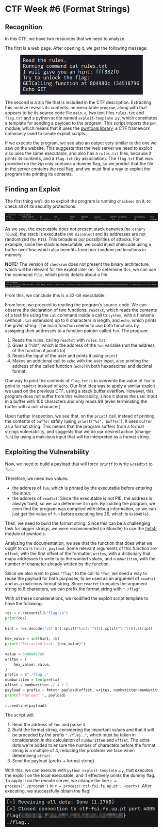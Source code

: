 # CTF Week #6 (Format Strings)

## Recognition

In this CTF, we have two resources that we need to analyze.

The first is a web page. After opening it, we get the following message:

<p align="center" justify="center">
    <img src="./assets/CTF6/website.png">
</p>

The second is a zip file that is included in the CTF description. Extracting this archive reveals its contents: an executable `program`, along with that appears to be its source code file `main.c`, two text files `rules.txt` and `flag.txt` and a python script named `exploit-template.py`, which constitutes a template for sending a payload to the program. This script imports the `pwn` module, which means that it uses the [pwntools library](https://docs.pwntools.com/en/stable/), a CTF framework commonly used to create exploit scripts.

If we execute the program, we see also an output very similar to the one we saw on the website. This suggests that the web server we need to exploit also uses the same executable, and also has a `rules.txt` files, because it prints its contents, and a `flag.txt` (by association). The `flag.txt` that was provided on the zip only contains a dummy flag, so we predict that the file in the server contains the real flag, and we must find a way to exploit the program into printing its contents.

## Finding an Exploit

The first thing we'll do to exploit the program is running `checksec` on it, to check all of its security protections.

<p align="center" justify="center">
    <img src="./assets/CTF6/checksec.png">
</p>

As we see, the executable does not present stack canaries (`No canary found`), the stack is executable (`NX disabled`) and its addresses are not randomized (`No PIE`). This broadens our possibilities of attacks. For example, since the stack is executable, we could inject shellcode using a buffer overflow, which also benefits from non-randomized locations in memory.

**NOTE:** The version of `checksum` does not present the binary architecture, which will be relevant for the exploit later on. To determine this, we can use the command `file`, which prints details about a file.

<p align="center" justify="center">
    <img src="./assets/CTF6/file.png">
</p>

From this, we conclude this is a 32-bit executable.

From here, we proceed to reading the program's source-code. We can observe the declaration of two functions: `readtxt`, which reads the contents of a text file using the `cat` command inside a call to `system`, with a filename (without `.txt` extension) up to 6 characters in length, and `echo`, which prints the given string. The main function seems to use both functions by assigning their addresses to a function pointer called `fun`. The program:
  1. Reads the rules, calling `readtxt` with `rules.txt`.
  2. Gives a "hint", which is the address of the `fun` variable (not the address of the function it points to)
  3. Reads the input of the user and prints it using `printf`
  4. Makes an additional call to `echo` with the user input, also printing the address of the called function (`echo`) in both hexadecimal and decimal format.

One way to print the contents of `flag.txt` is to overwrite the value of `fun` to point to `readtxt` instead of `echo`. Our first idea was to apply a similar exploit we used on the previous CTF, using a stack buffer overflow. However, this program does not suffer from this vulnerability, since it stores the user input in a buffer with 100 characters and only reads 99 (even terminating the buffer with a null character).

Upon further inspection, we see that, on the `printf` call, instead of printing the contents of `buffer` safely (using `printf("%s", buffer)`), it uses `buffer` as a format string. This means that the program suffers from a format strings vulnerability, and suggests that we do our desired action (change `fun`) by using a malicious input that will be interpreted as a format string.

## Exploiting the Vulnerability

Now, we need to build a payload that will force `printf` to write `&readtxt` to `fun`.

Therefore, we need two values:
  - the address of `fun`, which is printed by the executable before entering the input.
  - the address of `readtxt`. Since the executable is not PIE, the address is always fixed, so we can determine it in `gdb`. By loading the program, we even find the program was compiled with debug information, so we can just get the value of `fun` before executing line 26, which is `0x80497a5`.

Then, we need to build the format string. Since this can be a challenging task for bigger strings, we were recommended (in Moodle) to use the [fmtstr](https://docs.pwntools.com/en/stable/fmtstr.html) module of pwntools.

Analyzing the documentation, we see that the function that does what we ought to do is `fmtstr_payload`. Some relevant arguments of this function are `offset`, with the first offset of the formatter, `writes`, with a dictionary that maps addresses to write to to the wanted values, and `numbwritten`, with the number of character already written by the function.

Since we also want to pass `"flag"` to the call to `*fun`, we need a way to reuse the payload for both purposes, to be used as an argument of `readtxt` and as a malicious format string. Since `readtxt` truncates the argument string to 6 characters, we can prefix the format string with `"./flag"`.

With all these considerations, we modified the exploit script template to have the following:

```py
res = r.recvuntil(b"flag:\n")
print(res)

hint = res.decode('utf-8').split("hint: ")[1].split("\n")[0].strip()

hex_value = int(hint, 16)
print(f"Extracted hint: {hex_value}")

value = 0x080497a5
writes = {
    hex_value: value,
}
prefix = b"./flag.."
numbwritten = len(prefix)
offset = numbwritten // 4 + 1
payload = prefix + fmtstr_payload(offset, writes, numbwritten=numbwritten)
print(f"Payload: ", payload)

r.sendline(payload)
```

The script will:

  1. Read the address of `fun` and parse it.
  2. Build the format string, considering the important values and that it will be preceded by the prefix `"./flag.."`, which must be taken in consideration in the calculation of `numbwritten` and `offset`. The extra dots we're added to ensure the number of characters before the format string is a multiple of 4, reducing the problems we face when determining `offset`.
  3. Send the payload (prefix + format string)

With this, we can execute with `python exploit-template.py`, that executes the exploit on the local executable, and it effectively prints the dummy flag. To apply it on the remote server, we change the line `r = process('./program')` to `r = process('ctf-fsi.fe.up.pt', <port>)`. After executing, we successfully obtain the flag!

<p align="center" justify="center">
  <img src="./assets/CTF6/flag.png">
</p>
